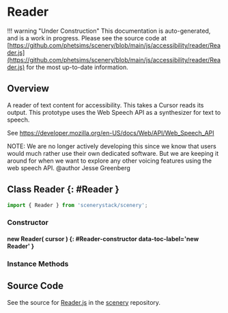 # Reader

!!! warning "Under Construction"
    This documentation is auto-generated, and is a work in progress. Please see the source code at
    [https://github.com/phetsims/scenery/blob/main/js/accessibility/reader/Reader.js](https://github.com/phetsims/scenery/blob/main/js/accessibility/reader/Reader.js) for the most up-to-date information.

## Overview

A reader of text content for accessibility.  This takes a Cursor reads its output.  This prototype
uses the Web Speech API as a synthesizer for text to speech.

See https://developer.mozilla.org/en-US/docs/Web/API/Web_Speech_API

NOTE: We are no longer actively developing this since we know that users would much rather use their own
dedicated software. But we are keeping it around for when we want to explore any other voicing features
using the web speech API.
@author Jesse Greenberg

## Class Reader {: #Reader }


```js
import { Reader } from 'scenerystack/scenery';
```
### Constructor

#### new Reader( cursor ) {: #Reader-constructor data-toc-label='new Reader' }

### Instance Methods





## Source Code

See the source for [Reader.js](https://github.com/phetsims/scenery/blob/main/js/accessibility/reader/Reader.js) in the [scenery](https://github.com/phetsims/scenery) repository.
